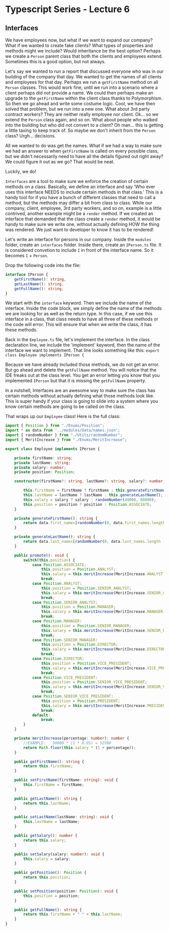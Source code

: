 # Typescript Series - Lecture 6
## Interfaces

We have employees now, but what if we want to expand our company? What if we wanted to create fake clients? What types of 
properties and methods might we include? Would inheritance be the best option? Perhaps we create a `Person` parent class that
both the clients and employees extend. Sometimes this is a good option, but not always. 

Let's say we wanted to run a report that discussed everyone who was in our building of the company that day. We wanted to get 
the names of all clients and employees for that day. Perhaps we run a `getFirstName` method on all `Person` classes. This would
work fine, until we run into a scenario where a client perhaps did not provide a name. We could then perhaps make an upgrade
to the `getFirstName` within the client class thanks to Polymorphism. So then we go ahead and write some costume logic. Cool, 
we have then solved that problem, but we run into a new one. What about 3rd party contract workers? They are neither really
employee nor client. Ok... so we extend the `Person` class again, and so on. What about people who walked into the building
but who did not convert to a client? Oh man... this is getting a little taxing to keep track of. So maybe we don't inherit 
from the `Person` class? Urgh... decisions.

All we wanted to do was get the names. What if we had a way to make sure we had an answer to when `getFirstName` is called
on every possible class, but we didn't necessarily need to have all the details figured out right away? We could figure it out
as we go? That would be neat.

Luckily, we do!

`Interfaces` are a tool to make sure we enforce the creation of certain methods on a class. Basically, we define an interface
and say 'Who ever uses this interface NEEDS to include certain methods in that class.' This is a handy tool for if you have a 
bunch of different classes that need to call a method, but the methods may differ a bit from class to class. While our company,
client, employee, 3rd party workers, and so on, example is a little contrived, another example might be a `render` method. If 
we created an interface that demanded that the class create a `render` method, it would be handy to make sure we write one, 
without actually defining HOW the thing was rendered. We just want to developer to know it has to be rendered!

Let's write an interface for persons in our company. Inside the `modules` folder, create an `interfaces` folder. Inside there, 
create an `IPerson.ts` file. It is considered convetion to include `I` in front of the interface name. So it becomes `I` + `Person`.

Drop the following code into the file:

```typescript
interface IPerson {
    getFirstName(): string,
    getLastName(): string,
    getFullName(): string,
}
```

We start with the `interface` keyword. Then we include the name of the interface. Inside the code block, we simply define
the name of the methods we are looking for as well as the return type. In this case, if we use this interface in a class, that 
class needs to have all three of these methods or the code will error. This will ensure that when we write the class, it has 
these methods.

Back in the `Employee.ts` file, let's implement the interface. In the class declaration line, we include the 'implement' 
keyword, then the name of the interface we want to implement. That line looks something like this: `export class Employee implements IPerson {`

Because we have already included those methods, we do not get an error. But go ahead and delete the `getFullName` method. You 
will notice that the IDE freaks out at the class level. You get an error letting you know that you implemented `IPerson` but
that it is missing the `getFullName` property. 

In a nutshell, Interfaces are an awesome way to make sure the class has certain methods without actually defining what those
methods look like. This is super handy if your class is going to slide into a system where you know certain methods are going
to be called on the class. 

That wraps up our `Employee` class! Here is the full class:

```typescript
import { Position } from "./Enums/Position";
import * as data from '../modules/Data/names.json';
import { randomNumber } from "./Utils/randomNumber";
import { MeritIncrease } from "./Enums/MeritIncrease";

export class Employee implements IPerson {

    private firstName: string;
    private lastName: string;
    private salary: number;
    private position: Position;

    constructor(firstName?: string, lastName?: string, salary?: number, position?: Position) {

        this.firstName = firstName ? firstName : this.generateFirstName();
        this.lastName = lastName ? lastName : this.generateLastName();
        this.salary = salary ? salary : randomNumber(40000, 60000);
        this.position = position ? position : Position.ASSOCIATE;
    }

    private generateFirstName(): string {
        return data.first_names[randomNumber(0, data.first_names.length - 1)];
    }

    private generateLastName(): string {
        return data.last_names[randomNumber(0, data.last_names.length - 1)];
    }

    public promote(): void {
        switch(this.position) {
            case Position.ASSOCIATE:
                this.position = Position.ANALYST;
                this.salary = this.meritIncrease(MeritIncrease.ANALYST);
                break;
            case Position.ANALYST:
                this.position = Position.SENIOR_ANALYST;
                this.salary = this.meritIncrease(MeritIncrease.SENIOR_ANALYST);
                break;
            case Position.SENIOR_ANALYST:
                this.position = Position.MANAGER;
                this.salary = this.meritIncrease(MeritIncrease.MANAGER);
                break;
            case Position.MANAGER:
                this.position = Position.SENIOR_MANAGER;
                this.salary = this.meritIncrease(MeritIncrease.SENIOR_MANAGER);
                break;
            case Position.SENIOR_MANAGER:
                this.position = Position.DIRECTOR;
                this.salary = this.meritIncrease(MeritIncrease.DIRECTOR);
                break;
            case Position.DIRECTOR:
                this.position = Position.VICE_PRESIDENT;
                this.salary = this.meritIncrease(MeritIncrease.VICE_PRESIDENT);
                break;
            case Position.VICE_PRESIDENT:
                this.position = Position.SENIOR_VICE_PRESIDENT;
                this.salary = this.meritIncrease(MeritIncrease.SENIOR_VICE_PRESIDENT);
                break;
            case Position.SENIOR_VICE_PRESIDENT:
                this.position = Position.PRESIDENT;
                this.salary = this.meritIncrease(MeritIncrease.PRESIDENT);
                break;
            default:
                break;
        }
    }

    private meritIncrease(percentage: number): number {
        //EXAMPLE:   50000 * (1 * 0.05) = 52500
        return Math.floor(this.salary * (1 + percentage));
    }

    public getFirstName(): string {
        return this.firstName;
    }

    public setFirstName(firstName: string): void {
        this.firstName = firstName;
    }

    public getLastName(): string {
        return this.lastName;
    }

    public setLastName(lastName: string): void {
        this.lastName = lastName;
    }

    public getSalary(): number {
        return this.salary;
    }

    public setSalary(salary: number): void {
        this.salary = salary;
    }

    public getPosition(): Position {
        return this.position;
    }

    public setPosition(position: Position): void {
        this.position = position;
    }

    public getFullName(): string {
        return this.firstName + " " + this.lastName;
    }
}
```
